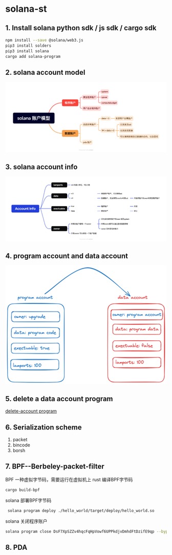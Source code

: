 # solana-st

## 1. Install solana python sdk / js sdk / cargo sdk
```bash
npm install --save @solana/web3.js
pip3 install solders
pip3 install solana
cargo add solana-program
```

## 2. solana account model
![Alt text](image.png)

## 3. solana account info 
![Alt text](image-1.png)

## 4. program account and data account 
![Alt text](image-2.png)

## 5. delete a data account program
[delete-account program](delete-account)

## 6. Serialization scheme
1. packet
2. bincode
3. borsh

## 7. BPF--Berbeley-packet-filter
BPF 一种虚拟字节码，需要运行在虚拟机上
rust 编译BPF字节码
```bash
cargo build-bpf
```

solana 部署BPF字节码
```bash
 solana program deploy ./hello_world/target/deploy/hello_world.so 
```
solana 关闭程序账户
```bash
solana program close DsF7XpSZZv4hqcFqHpVowf6UPPkdjvDmhdFtDzifE9qp --bypass-warning
```

## 8. PDA
